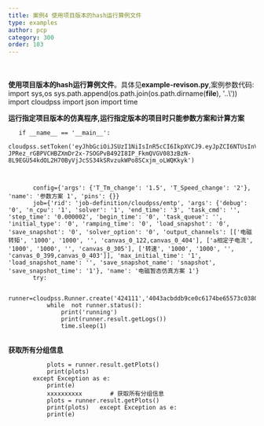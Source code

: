 ```yaml
---
title: 案例4 使用项目版本的hash运行算例文件
type: examples
author: pcp
category: 300
order: 103
---
```




​    
​    
**使用项目版本的hash运行算例文件**。具体见**example-revison.py**,案例参数代码:
       import sys,os
       sys.path.append(os.path.join(os.path.dirname(__file__), '..\\'))
       import cloudpss
       import json
       import time
 
    
**运行指定项目版本的仿真程序,运行指定版本的项目时只能参数方案和计算方案**

       if __name__ == '__main__':

    cloudpss.setToken('eyJhbGciOiJSUzI1NiIsInR5cCI6IkpXVCJ9.eyJpZCI6NTUsInVzZXJuYW1lIjoiRGVtbyIsInR5cGUiOiJTREsiLCJpYXQiOjE2MTk0Mzg3ODMsImV4cCI6MTYyMTU2NTM5M30.nzpUimT3vg1Ad72DIFp_99Lh2btU5cnqmbqnwKHvJnVi7QfLn1jZdprVQkNtV1ixtIb-JPRez_rGBPVCHBZXmDr2x-7SOGPvB492I8IP_FkmQVGV083zBzN-8L9EGU54kdOL2H70ByVjJcSS34kSRvzukWPo8SCxjm_oLWQKkyk')


    
           config={'args': {'T_Tm_change': '1.5', 'T_Speed_change': '2'}, 'name': '参数方案 1', 'pins': {}}
           job={'rid': 'job-definition/cloudpss/emtp', 'args': {'debug': '0', 'n_cpu': '1', 'solver': '1', 'end_time': '3', 'task_cmd': '', 'step_time': '0.000002', 'begin_time': '0', 'task_queue': '', 'initial_type': '0', 'ramping_time': '0', 'load_snapshot': '0', 'save_snapshot': '0', 'solver_option': '0', 'output_channels': [['电磁转矩', '1000', '1000', '', 'canvas_0_122,canvas_0_404'], ['a相定子电流', '1000', '1000', '', 'canvas_0_305'], ['转速', '1000', '1000', '', 'canvas_0_399,canvas_0_403']], 'max_initial_time': '1', 'load_snapshot_name': '', 'save_snapshot_name': 'snapshot', 'save_snapshot_time': '1'}, 'name': '电磁暂态仿真方案 1'}
           try:
        
               runner=cloudpss.Runner.create('424111','4043acbddb9ce0c6174be65573c0380415bc48186c74a459f88865313743230c',job=job,config=config)
               while  not runner.status():
                   print('running')
                   print(runner.result.getLogs())
                   time.sleep(1)
​    
**获取所有分组信息**

               plots = runner.result.getPlots()
               print(plots)
           except Exception as e:
               print(e)
               xxxxxxxxxx        # 获取所有分组信息  
               plots = runner.result.getPlots()      
               print(plots)   except Exception as e:
               print(e)
